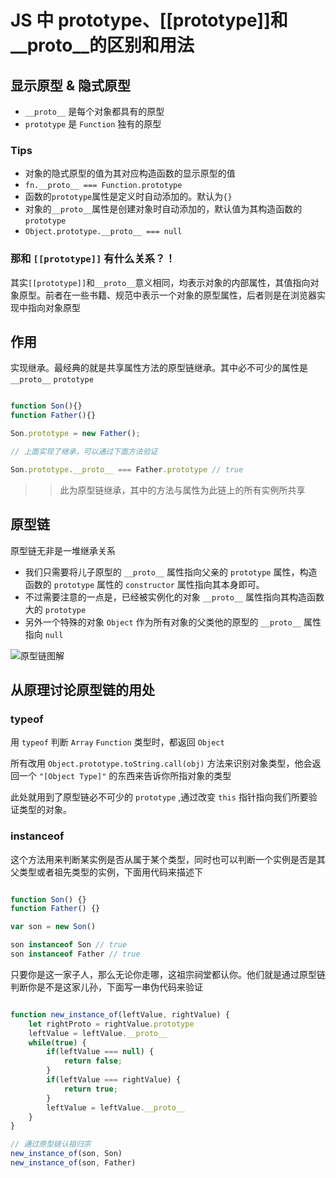 # JS 中 prototype、[[prototype]]和__proto__的区别和用法

## 显示原型 & 隐式原型

- `__proto__` 是每个对象都具有的原型
- `prototype` 是 `Function` 独有的原型

### Tips

- 对象的隐式原型的值为其对应构造函数的显示原型的值
 - `fn.__proto__ === Function.prototype`
- 函数的`prototype`属性是定义时自动添加的。默认为`{}`
- 对象的`__proto__`属性是创建对象时自动添加的，默认值为其构造函数的`prototype`
- `Object.prototype.__proto__ === null`

### 那和 `[[prototype]]` 有什么关系？！

其实`[[prototype]]`和`__proto__`意义相同，均表示对象的内部属性，其值指向对象原型。前者在一些书籍、规范中表示一个对象的原型属性，后者则是在浏览器实现中指向对象原型

## 作用

实现继承。最经典的就是共享属性方法的原型链继承。其中必不可少的属性是 `__proto__` `prototype`

```js

function Son(){}
function Father(){}

Son.prototype = new Father();

// 上面实现了继承，可以通过下面方法验证

Son.prototype.__proto__ === Father.prototype // true

```

>> 此为原型链继承，其中的方法与属性为此链上的所有实例所共享

## 原型链

原型链无非是一堆继承关系

- 我们只需要将儿子原型的 `__proto__` 属性指向父亲的 `prototype` 属性，构造函数的 `prototype` 属性的 `constructor` 属性指向其本身即可。
- 不过需要注意的一点是，已经被实例化的对象 `__proto__` 属性指向其构造函数大的 `prototype`
- 另外一个特殊的对象 `Object` 作为所有对象的父类他的原型的 `__proto__` 属性指向 `null`

![原型链图解](https://github.com/fightingljm/myblog/blob/master/src/image/prototype.png)

## 从原理讨论原型链的用处

### typeof

用 `typeof` 判断 `Array` `Function` 类型时，都返回 `Object`

所有改用 `Object.prototype.toString.call(obj)` 方法来识别对象类型，他会返回一个 `"[Object Type]"` 的东西来告诉你所指对象的类型

此处就用到了原型链必不可少的 `prototype` ,通过改变 `this` 指针指向我们所要验证类型的对象。

### instanceof

这个方法用来判断某实例是否从属于某个类型，同时也可以判断一个实例是否是其父类型或者祖先类型的实例，下面用代码来描述下

```js

function Son() {}
function Father() {}

var son = new Son()

son instanceof Son // true
son instanceof Father // true

```
只要你是这一家子人，那么无论你走哪，这祖宗祠堂都认你。他们就是通过原型链判断你是不是这家儿孙，下面写一串伪代码来验证

```js

function new_instance_of(leftValue, rightValue) {
    let rightProto = rightValue.prototype
    leftValue = leftValue.__proto__
    while(true) {
        if(leftValue === null) {
            return false;
        }
        if(leftValue === rightValue) {
            return true;
        }
        leftValue = leftValue.__proto__
    }
}

// 通过原型链认祖归宗
new_instance_of(son, Son)
new_instance_of(son, Father)

```
